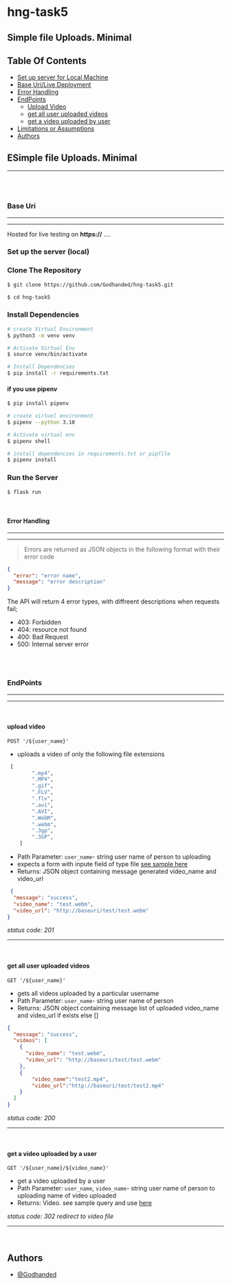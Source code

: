 # hng-task5
## Simple file Uploads. Minimal
## Table Of Contents
- [Set up server for Local Machine](#set-up-the-server-local)
- [Base Uri/Live Deployment](#base-uri)
- [Error Handling](#error-handling)
- [EndPoints](#endpoints)
  - [Upload Video](#upload-video)
  - [get all user uploaded videos](#get-all-user-uploaded-videos)
  - [get a video uploaded by user](#get-a-video-uploaded-by-a-user)
- [Limitations or Assumptions](#assumptionslimitations)
- [Authors](#authors)

## **ESimple file Uploads. Minimal**
---
<br>
<br>

### **Base Uri**
----
----
Hosted for live testing on **https://**
....
<br>

### **Set up the server (local)**
### Clone The Repository
```bash
$ git clone https://github.com/Godhanded/hng-task5.git

$ cd hng-task5
```

### Install Dependencies
```bash
# create Virtual Environment
$ python3 -m venv venv

# Activate Virtual Env
$ source venv/bin/activate

# Install Dependencies
$ pip install -r requirements.txt
```

#### if you use pipenv

```bash
$ pip install pipenv

# create virtuel environment
$ pipenv --python 3.10

# Activate virtual env
$ pipenv shell

# install dependencies in requirements.txt or pipfile
$ pipenv install
```

### Run the Server
```bash
$ flask run
```

<br>



#### **Error Handling**
---
---
>Errors are returned as JSON objects in the following format with their error code

```json
{
  "error": "error name",
  "message": "error description"
}
```
The API will return 4 error types, with diffreent descriptions when requests fail;
- 403: Forbidden
- 404: resource not found
- 400: Bad Request
- 500: Internal server error

<br>


<br>

### **EndPoints**
---
---
<br>

#### **upload video**

  `POST '/${user_name}'`
- uploads a video of only the following file extensions
```python
 [
        ".mp4",
        ".MP4",
        ".gif",
        ".FLV",
        ".flv",
        ".avi",
        ".AVI",
        ".WebM",
        ".webm",
        ".3gp",
        ".3GP",
    ]

```
- Path Parameter: `user_name`- string user name of person to uploading
- expects a form with inpute field of type file [see sample here](index.html)
- Returns: JSON object containing message generated video_name and video_url

```json
 {
  "message": "success",
  "video_name": "test.webm",
  "video_url": "http://baseuri/test/test.webm"
}
```
*status code: 201*

---

<br>

#### **get all user uploaded videos**

  `GET '/${user_name}'`
- gets all videos uploaded by a particular username
- Path Parameter: `user_name`- string user name of person 
- Returns: JSON object containing message list of uploaded video_name and video_url if exists else []

```json
{
  "message": "success",
  "videos": [
    {
      "video_name": "test.webm",
      "video_url": "http://baseuri/test/test.webm"
    }, 
    {
        "video_name":"test2.mp4", 
        "video_url":"http://baseuri/test/test2.mp4"
    }
  ]
}
```
*status code: 200*

---

<br>

#### **get a video uploaded by a user**

  `GET '/${user_name}/${video_name}'`
- get a video uploaded by a user
- Path Parameter: `user_name`, `video_name`- string user name of person to uploading name of video uploaded
- Returns: Video. see sample query and use [here](index.html)

*status code: 302 redirect to video file*

---

<br>

## Authors
- [@Godhanded](https://github.com/Godhanded)